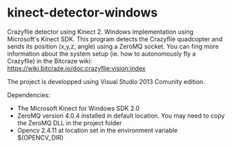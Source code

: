 # kinect-detector-windows
Crazyflie detector using Kinect 2. Windows implementation using Microsoft's Kinect SDK.
This program detects the Crazyflie quadcopter and sends its position (x,y,z, angle) using a ZeroMQ socket. You can fing more
information about the system setup (ie. how to autonomously fly a Crazyflie) in the Bitcraze wiki: https://wiki.bitcraze.io/doc:crazyflie:vision:index

The project is developped using Visual Studio 2013 Comunity edition.

Dependencies:
 - The Microsoft Kinect for Windows SDK 2.0
 - ZeroMQ version 4.0.4 installed in default location. You may need to copy the ZeroMQ DLL in the project folder
 - Opencv 2.4.11 at location set in the environment variable $(OPENCV_DIR)
